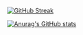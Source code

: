 




[![GitHub Streak](https://github-readme-streak-stats.herokuapp.com?user=suhas275&theme=shadow-green_border=true)](https://git.io/streak-stats)

[![Anurag's GitHub stats](https://github-readme-stats.vercel.app/api?username=suhas275&theme=tokyonight)](https://github.com/anuraghazra/github-readme-stats)
